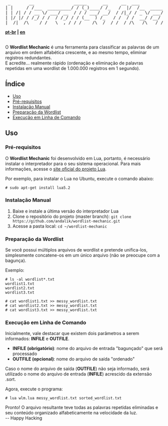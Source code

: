 <pre>
 _       __               _____      __     __  ___          __                _     
| |     / /___  _________/ / (_)____/ /_   /  |/  /__  _____/ /_  ____ _____  (_)____
| | /| / / __ \/ ___/ __  / / / ___/ __/  / /|_/ / _ \/ ___/ __ \/ __ `/ __ \/ / ___/
| |/ |/ / /_/ / /  / /_/ / / (__  ) /_   / /  / /  __/ /__/ / / / /_/ / / / / / /__  
|__/|__/\____/_/   \__,_/_/_/____/\__/  /_/  /_/\___/\___/_/ /_/\__,_/_/ /_/_/\___/  
</pre>

**[pt-br](README.md) | [en](README-EN.md)**<br/><br/>

O **Wordlist Mechanic** é uma ferramenta para classificar as palavras de um arquivo em ordem alfabética crescente, e ao mesmo tempo, eliminar registros redundantes.<br/>
E acredite... realmente rápido (ordenação e eliminação de palavras repetidas em uma wordlist de 1.000.000 registros em 1 segundo).

## Índice

- [Uso](#uso)
- [Pré-requisitos](#pré-requisitos)
- [Instalação Manual](#instalação-manual)
- [Preparação da Wordlist](#preparação-da-wordlist)
- [Execução em Linha de Comando](#execução-em-linha-de-comando)

## Uso

### Pré-requisitos

O **Wordlist Mechanic** foi desenvolvido em Lua, portanto, é necessário instalar o interpretador para o seu sistema operacional.
Para mais informações, acesse o [site oficial do projeto Lua](https://www.lua.org/download.html).

Por exemplo, para instalar o Lua no Ubuntu, execute o comando abaixo:
````
# sudo apt-get install lua5.2
````

### Instalação Manual

1. Baixe e instale a última versão do interpretador Lua
2. Clone o repositório do projeto (master branch): `git clone https://github.com/andalik/wordlist-mechanic.git`
3. Acesse a pasta local: `cd ~/wordlist-mechanic`

### Preparação da Wordlist

Se você possui múltiplos arquivos de wordlist e pretende unifica-los, simplesmente concatene-os em um único arquivo (não se preocupe com a bagunça). 

Exemplo:
````
# ls -al wordlist*.txt
wordlist1.txt
wordlist2.txt
wordlist3.txt

# cat wordlist1.txt >> messy_wordlist.txt
# cat wordlist2.txt >> messy_wordlist.txt
# cat wordlist3.txt >> messy_wordlist.txt
````

### Execução em Linha de Comando

Inicialmente, vale destacar que existem dois parâmetros a serem informados: **INFILE** e **OUTFILE**.

- **INFILE (obrigatório)**: nome do arquivo de entrada "bagunçado" que será processado<br/>
- **OUTFILE (opcional)**: nome do arquivo de saída "ordenado"

Caso o nome do arquivo de saída (**OUTFILE**) não seja informado, será utilizado o nome do arquivo de entrada (**INFILE**) acrescido da extensão .sort.

Agora, execute o programa:
````
# lua wlm.lua messy_wordlist.txt sorted_wordlist.txt
````

Pronto! O arquivo resultante teve todas as palavras repetidas eliminadas e seu conteúdo organizado alfabeticamente na velocidade da luz.<br/>
-- Happy Hacking